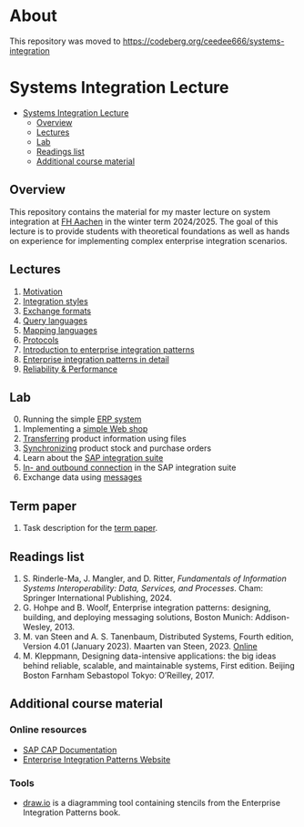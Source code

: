 # About

This repository was moved to https://codeberg.org/ceedee666/systems-integration

# Systems Integration Lecture

<!--toc:start-->

- [Systems Integration Lecture](#systems-integration-lecture)
  - [Overview](#overview)
  - [Lectures](#lectures)
  - [Lab](#lab)
  - [Readings list](#readings-list)
  - [Additional course material](#additional-course-material)
  <!--toc:end-->

## Overview

This repository contains the material for my master lecture on system
integration at [FH Aachen](https://fh-aachen.de) in the winter term 2024/2025.
The goal of this lecture is to provide students with theoretical foundations as
well as hands on experience for implementing complex enterprise integration
scenarios.

## Lectures

1. [Motivation](lectures/motivation.md)
2. [Integration styles](lectures/integration-styles.md)
3. [Exchange formats](lectures/exchange-formats.md)
4. [Query languages](lectures/query-languages.md)
5. [Mapping languages](lectures/mapping-languages.md)
6. [Protocols](lectures/protocols.md)
7. [Introduction to enterprise integration patterns](lectures/enterprise-integration-patterns.md)
8. [Enterprise integration patterns in detail](lectures/enterprise-integration-patterns-details.md)
9. [Reliability & Performance](lectures/reliability-performance.md)

## Lab

0. Running the simple [ERP system](./lab/mini-erp.md)
1. Implementing a [simple Web shop](./lab/simple-web-shop.md)
2. [Transferring](./lab/file-transfer.md) product information using files
3. [Synchronizing](./lab/rpc.md) product stock and purchase orders
4. Learn about the [SAP integration suite](./lab/integration-suite.md)
5. [In- and outbound connection](./lab/connect-to-integration-suit.md) in the
   SAP integration suite
6. Exchange data using [messages](./lab/messaging.md)

## Term paper

1. Task description for the [term paper](./term-paper/term-paper.md).

## Readings list

1. S. Rinderle-Ma, J. Mangler, and D. Ritter, _Fundamentals of Information
   Systems Interoperability: Data, Services, and Processes_. Cham: Springer
   International Publishing, 2024.
2. G. Hohpe and B. Woolf, Enterprise integration patterns: designing, building,
   and deploying messaging solutions, Boston Munich: Addison-Wesley, 2013.
3. M. van Steen and A. S. Tanenbaum, Distributed Systems, Fourth edition,
   Version 4.01 (January 2023). Maarten van Steen, 2023.
   [Online](https://www.distributed-systems.net/index.php/books/ds4/)
4. M. Kleppmann, Designing data-intensive applications: the big ideas behind
   reliable, scalable, and maintainable systems, First edition. Beijing Boston
   Farnham Sebastopol Tokyo: O’Reilley, 2017.

## Additional course material

### Online resources

- [SAP CAP Documentation](https://cap.cloud.sap/docs/)
- [Enterprise Integration Patterns Website](https://www.enterpriseintegrationpatterns.com/)

### Tools

- [draw.io](https://www.draw.io/) is a diagramming tool containing stencils
  from the Enterprise Integration Patterns book.
